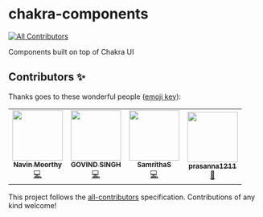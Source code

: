 # chakra-components

<!-- ALL-CONTRIBUTORS-BADGE:START - Do not remove or modify this section -->

[![All Contributors](https://img.shields.io/badge/all_contributors-4-orange.svg?style=flat-square)](#contributors-)

<!-- ALL-CONTRIBUTORS-BADGE:END -->

Components built on top of Chakra UI

## Contributors ✨

Thanks goes to these wonderful people ([emoji key](https://allcontributors.org/docs/en/emoji-key)):

<!-- ALL-CONTRIBUTORS-LIST:START - Do not remove or modify this section -->
<!-- prettier-ignore-start -->
<!-- markdownlint-disable -->
<table>
  <tr>
    <td align="center"><a href="https://navin-moorthy.github.io/"><img src="https://avatars0.githubusercontent.com/u/39694575?v=4" width="100px;" alt=""/><br /><sub><b>Navin Moorthy</b></sub></a><br /><a href="https://github.com/timelessco/chakra-components/commits?author=navin-moorthy" title="Code">💻</a></td>
    <td align="center"><a href="https://github.com/govindsingh55"><img src="https://avatars1.githubusercontent.com/u/25248526?v=4" width="100px;" alt=""/><br /><sub><b>GOVIND SINGH</b></sub></a><br /><a href="https://github.com/timelessco/chakra-components/commits?author=govindsingh55" title="Code">💻</a></td>
    <td align="center"><a href="https://github.com/SamrithaS"><img src="https://avatars3.githubusercontent.com/u/62285891?v=4" width="100px;" alt=""/><br /><sub><b>SamrithaS</b></sub></a><br /><a href="https://github.com/timelessco/chakra-components/commits?author=SamrithaS" title="Code">💻</a></td>
    <td align="center"><a href="https://github.com/prasanna1211"><img src="https://avatars1.githubusercontent.com/u/17434647?v=4" width="100px;" alt=""/><br /><sub><b>prasanna1211</b></sub></a><br /><a href="https://github.com/timelessco/chakra-components/pulls?q=is%3Apr+reviewed-by%3Aprasanna1211" title="Reviewed Pull Requests">👀</a></td>
  </tr>
</table>

<!-- markdownlint-enable -->
<!-- prettier-ignore-end -->

<!-- ALL-CONTRIBUTORS-LIST:END -->

This project follows the [all-contributors](https://github.com/all-contributors/all-contributors) specification. Contributions of any kind welcome!
